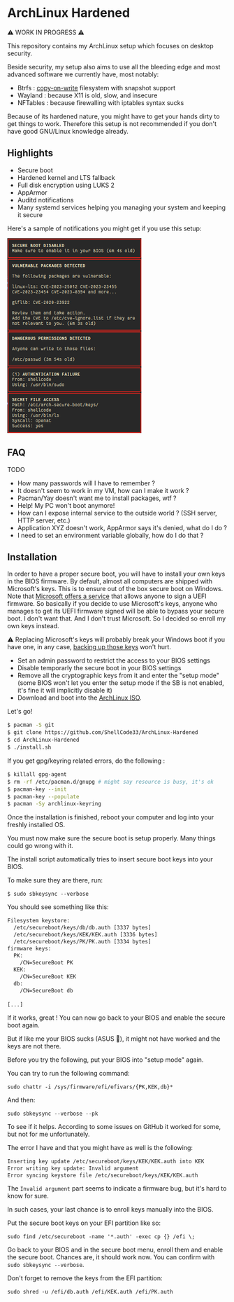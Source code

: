 # ArchLinux Hardened

⚠ WORK IN PROGRESS ⚠

This repository contains my ArchLinux setup which focuses on desktop security.

Beside security, my setup also aims to use all the bleeding edge and most advanced software we currently have, most notably:

- Btrfs : [copy-on-write](https://en.wikipedia.org/wiki/Copy-on-write) filesystem with snapshot support
- Wayland : because X11 is old, slow, and insecure
- NFTables : because firewalling with iptables syntax sucks

Because of its hardened nature, you might have to get your hands dirty to get things to work.
Therefore this setup is not recommended if you don't have good GNU/Linux knowledge already.

## Highlights

- Secure boot
- Hardened kernel and LTS fallback
- Full disk encryption using LUKS 2
- AppArmor
- Auditd notifications
- Many systemd services helping you managing your system and keeping it secure

Here's a sample of notifications you might get if you use this setup:

![alt security notification](images/security-notifications.png)

## FAQ

TODO

- How many passwords will I have to remember ?
- It doesn't seem to work in my VM, how can I make it work ?
- Pacman/Yay doesn't want me to install packages, wtf ?
- Help! My PC won't boot anymore!
- How can I expose internal service to the outside world ? (SSH server, HTTP server, etc.)
- Application XYZ doesn't work, AppArmor says it's denied, what do I do ?
- I need to set an environment variable globally, how do I do that ?

## Installation

In order to have a proper secure boot, you will have to install your own keys in the BIOS firmware.
By default, almost all computers are shipped with Microsoft's keys. This is to ensure out of the box
secure boot on Windows. Note that [Microsoft offers a service](https://learn.microsoft.com/en-us/windows-hardware/drivers/dashboard/file-signing-manage)
that allows anyone to sign a UEFI firmware. So basically if you decide to use Microsoft's keys,
anyone who manages to get its UEFI firmware signed will be able to bypass your secure boot.
I don't want that. And I don't trust Microsoft. So I decided so enroll my own keys instead.

⚠  Replacing Microsoft's keys will probably break your Windows boot if you have one, in any case, [backing up those keys](https://wiki.archlinux.org/title/Unified_Extensible_Firmware_Interface/Secure_Boot#Backing_up_current_variables) won't hurt.

- Set an admin password to restrict the access to your BIOS settings
- Disable temporarly the secure boot in your BIOS settings
- Remove all the cryptographic keys from it and enter the "setup mode" (some BIOS won't let you enter the setup mode if the SB is not enabled, it's fine it will implicitly disable it)
- Download and boot into the [ArchLinux ISO](https://archlinux.org/download/).

Let's go!

```sh
$ pacman -S git
$ git clone https://github.com/ShellCode33/ArchLinux-Hardened
$ cd ArchLinux-Hardened
$ ./install.sh
```

If you get gpg/keyring related errors, do the following :

```sh
$ killall gpg-agent
$ rm -rf /etc/pacman.d/gnupg # might say resource is busy, it's ok
$ pacman-key --init
$ pacman-key --populate
$ pacman -Sy archlinux-keyring
```

Once the installation is finished, reboot your computer and log into your freshly installed OS.

You must now make sure the secure boot is setup properly. Many things could go wrong with it.

The install script automatically tries to insert secure boot keys into your BIOS.

To make sure they are there, run:

```
$ sudo sbkeysync --verbose
```

You should see something like this:

```
Filesystem keystore:
  /etc/secureboot/keys/db/db.auth [3337 bytes]
  /etc/secureboot/keys/KEK/KEK.auth [3336 bytes]
  /etc/secureboot/keys/PK/PK.auth [3334 bytes]
firmware keys:
  PK:
    /CN=SecureBoot PK
  KEK:
    /CN=SecureBoot KEK
  db:
    /CN=SecureBoot db

[...]
```

If it works, great ! You can now go back to your BIOS and enable the secure boot again.

But if like me your BIOS sucks (ASUS 👀), it might not have worked and the keys are not there.

Before you try the following, put your BIOS into "setup mode" again.

You can try to run the following command:

```
sudo chattr -i /sys/firmware/efi/efivars/{PK,KEK,db}*
```

And then:

```
sudo sbkeysync --verbose --pk
```

To see if it helps. According to some issues on GitHub it worked for some, but not for me unfortunately.

The error I have and that you might have as well is the following:

```
Inserting key update /etc/secureboot/keys/KEK/KEK.auth into KEK
Error writing key update: Invalid argument
Error syncing keystore file /etc/secureboot/keys/KEK/KEK.auth
```

The `Invalid argument` part seems to indicate a firmware bug, but it's hard to know for sure.

In such cases, your last chance is to enroll keys manually into the BIOS.

Put the secure boot keys on your EFI partition like so:

```
sudo find /etc/secureboot -name '*.auth' -exec cp {} /efi \;
```

Go back to your BIOS and in the secure boot menu, enroll them and enable the secure boot.
Chances are, it should work now. You can confirm with `sudo sbkeysync --verbose`.

Don't forget to remove the keys from the EFI partition:

```
sudo shred -u /efi/db.auth /efi/KEK.auth /efi/PK.auth
```
